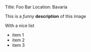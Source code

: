 Title: Foo Bar
Location: Bavaria

This is a *funny* **description** of this image

With a nice list

* item 1
* item 2
* item 3
